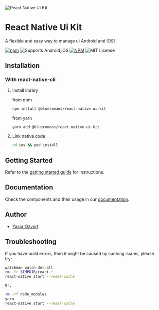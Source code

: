 <img alt="React Native Ui Kit" src="https://user-images.githubusercontent.com/29883389/197212969-5c3b98c8-63d2-4cf9-af35-05e1f26d4e37.png">

# React Native Ui Kit

A flexible and easy way to manage ui Android and IOS!

[![npm](https://img.shields.io/npm/v/@blueromans/react-native-ui-kit)](https://www.npmjs.com/package/@blueromans/react-native-ui-kit) ![Supports Android,iOS](https://img.shields.io/badge/platforms-android%20%7C%20ios-lightgrey.svg) [![NPM](https://img.shields.io/npm/dm/@blueromans/react-native-ui-kit)](https://www.npmjs.com/package/@blueromans/react-native-ui-kit)
![MIT License](https://img.shields.io/npm/l/@blueromans/react-native-ui-kit.svg)

## Installation

### With react-native-cli

1. Install library

   from npm

   ```bash
   npm install @blueromans/react-native-ui-kit
   ```

   from yarn

   ```bash
   yarn add @blueromans/react-native-ui-kit
   ```

2. Link native code

   ```bash
   cd ios && pod install
   ```

## Getting Started

Refer to the [getting started guide](https://www.reactnativeuikit.com) for instructions.

## Documentation

Check the components and their usage in our [documentation](https://www.reactnativeuikit.com).

## Author

- [Yasar Ozyurt](https://www.yasarozyurt.com)

## Troubleshooting

If you have build errors, then it might be caused by caching issues, please try:

```bash
watchman watch-del-all
rm -fr $TMPDIR/react-*
react-native start --reset-cache

Or,

rm -rf node_modules
yarn
react-native start --reset-cache
```
